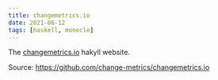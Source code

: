 ```yaml
---
title: changemetrics.io
date: 2021-06-12
tags: [haskell, monocle]
---
```


The [changemetrics.io](https://changemetrics.io) hakyll website.

Source: https://github.com/change-metrics/changemetrics.io
